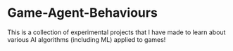 # Game-Agent-Behaviours

This is a collection of experimental projects that I have made to learn about various AI algorithms (including ML) applied to games! 
